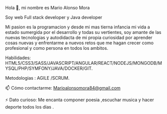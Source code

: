 Hola 👋, mi nombre es Mario Alonso Mora


Soy web Full stack developer y Java developer



Mi pasion es la programacion y desde mi mas tierna infancia mi vida a estado sumergida por el desarrollo y todas su vertientes, soy amante de las nuevas tecnologias y autodidacta de mi propia curiosidad por aprender cosas nuevas y enfrentarme a nuevos retos que me hagan crecer como profesional y como persona en todos los ambitos.


Habilidades: HTML5/CSS3/SASS/JAVASCRIPT/ANGULAR/REACT/NODEJS/MONGODB/MYSQL/PHP/SYMFONY/JAVA/DOCKER/GIT.

Metodologias : AGILE /SCRUM. 


📫 Cómo contactarme: Marioalonsomora84@gmail.com


⚡ Dato curioso: Me encanta componer poesia ,escuchar musica y hacer deporte todos los dias .
